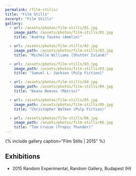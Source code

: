 ```yaml
---
permalink: /film-stills/
title: "Film Stills"
excerpt: "Film Stills"
gallery:
  - url: /assets/photos/film-stills/01.jpg
    image_path: /assets/photos/film-stills/01.jpg
    title: "Audrey Tautou (Amelie)"

  - url: /assets/photos/film-stills/02.jpg
    image_path: /assets/photos/film-stills/02.jpg
    title: "Michelle Williams (Shutter Island)"

  - url: /assets/photos/film-stills/03.jpg
    image_path: /assets/photos/film-stills/03.jpg
    title: "Samuel L. Jackson (Pulp Fiction)"

  - url: /assets/photos/film-stills/04.jpg
    image_path: /assets/photos/film-stills/04.jpg
    title: "Keanu Reeves (Matrix)"

  - url: /assets/photos/film-stills/05.jpg
    image_path: /assets/photos/film-stills/05.jpg
    title: "Christopher Walken (Pulp Fiction)"

  - url: /assets/photos/film-stills/06.jpg
    image_path: /assets/photos/film-stills/06.jpg
    title: "Tom Cruise (Tropic Thunder)"
---
```


{% include gallery caption="Film Stills \| 2015" %}

## Exhibitions

- 2015  Random Experimental, Random Gallery, Budapest (H)
